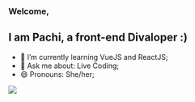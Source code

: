 ### Welcome, 
## I am Pachi, a front-end Divaloper :)


- 🌱 I’m currently learning VueJS and ReactJS;
- 💬 Ask me about: Live Coding;
- 😄 Pronouns: She/her;



![](https://media.giphy.com/media/LAKj8u8DlhXG/giphy.gif)
